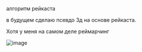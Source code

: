 алгоритм рейкаста

в будущем сделаю псевдо 3д на основе рейкаста.

Хотя у меня на самом деле реймарчинг 

![image](https://github.com/user-attachments/assets/6104dbd3-0a6d-4654-aa03-9cef084f7213)
